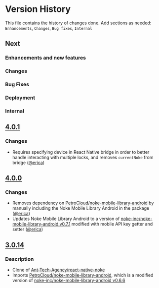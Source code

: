 # Version History
This file contains the history of changes done.
Add sections as needed: `Enhancements`, `Changes`, `Bug fixes`, `Internal`

## Next

### Enhancements and new features

### Changes

### Bug Fixes

### Deployment

### Internal

## [4.0.1](https://github.com/PetroCloud/react-native-noke/compare/v4.0.0...v4.0.1)

### Changes
- Requires specifying device in React Native bridge in order to better handle interacting with multiple locks, and removes `currentNoke` from bridge ([@erica])

## [4.0.0](https://github.com/PetroCloud/react-native-noke/compare/v3.0.14...v4.0.0)

### Changes
- Removes dependency on [PetroCloud/noke-mobile-library-android](https://github.com/PetroCloud/noke-mobile-library-android/) by manually including the Noke Mobile Library Android in the package ([@erica])
- Updates Noke Mobile Library Android to a version of [noke-inc/noke-mobile-library-android v0.7.1](https://github.com/noke-inc/noke-mobile-library-android/tree/0.7.1) modified with mobile API key getter and setter ([@erica])

## [3.0.14](https://github.com/PetroCloud/react-native-noke/tree/v3.0.14)

### Description
- Clone of [Ant-Tech-Agency/react-native-noke](https://github.com/Ant-Tech-Agency/react-native-noke)
- Imports [PetroCloud/noke-mobile-library-android](https://github.com/PetroCloud/noke-mobile-library-android/tree/1.0.0), which is a modified version of [noke-inc/noke-mobile-library-android v0.6.6](https://github.com/noke-inc/noke-mobile-library-android/tree/0.6.6)

[@erica]: https://bitbucket.org/ericasnider/
[@luis]: https://bitbucket.org/lobo_petro/

